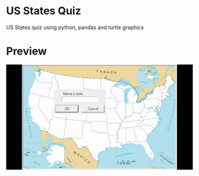 # US States Quiz
US States quiz using python, pandas and turtle graphics

# Preview
![Preview1](images/1.gif)

